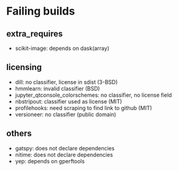 Failing builds
==============

extra_requires
--------------

- scikit-image: depends on dask(array)

licensing
---------

- dill: no classifier, license in sdist (3-BSD)
- hmmlearn: invalid classifier (BSD)
- jupyter_qtconsole_colorschemes: no classifier, no license field
- nbstripout: classifier used as license (MIT)
- profilehooks: need scraping to find link to github (MIT)
- versioneer: no classifier (public domain)

others
------

- gatspy: does not declare dependencies
- nitime: does not declare dependencies
- yep: depends on gperftools
